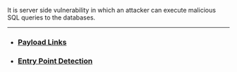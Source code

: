It is server side vulnerability in which an attacker can execute malicious SQL queries to the databases.

---

- ### [Payload Links](https://github.com/SpiderSec101/Web_Application_Security_Testing/blob/main/Vulnerabilities/SQL%20Injection/Payload%20Links.md)
- ### [Entry Point Detection](https://github.com/SpiderSec101/Web_Application_Security_Testing/blob/main/Vulnerabilities/SQL%20Injection/Entry%20Point%20Detection.md)
